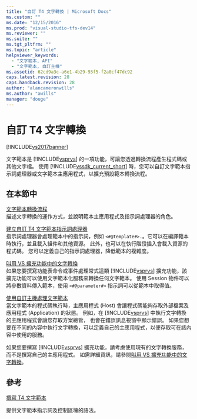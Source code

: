 ```yaml
---
title: "自訂 T4 文字轉換 | Microsoft Docs"
ms.custom: ""
ms.date: "12/15/2016"
ms.prod: "visual-studio-tfs-dev14"
ms.reviewer: ""
ms.suite: ""
ms.tgt_pltfrm: ""
ms.topic: "article"
helpviewer_keywords: 
  - "文字範本, API"
  - "文字範本, 自訂主機"
ms.assetid: 62cd9a3c-a6e1-4b29-93f5-f2a0cf47dc92
caps.latest.revision: 28
caps.handback.revision: 28
author: "alancameronwills"
ms.author: "awills"
manager: "douge"
---
```

# 自訂 T4 文字轉換
[!INCLUDE[vs2017banner](../code-quality/includes/vs2017banner.md)]

文字範本是 [!INCLUDE[vsprvs](../code-quality/includes/vsprvs_md.md)] 的一項功能，可讓您透過轉換流程產生程式碼或其他文字檔。  使用 [!INCLUDE[vssdk_current_short](../modeling/includes/vssdk_current_short_md.md)] 時，您可以自訂文字範本指示詞處理器或文字範本主應用程式，以擴充預設範本轉換流程。  
  
## 在本節中  
 [文字範本轉換流程](../modeling/the-text-template-transformation-process.md)  
 描述文字轉換的運作方式，並說明範本主應用程式及指示詞處理器的角色。  
  
 [建立自訂 T4 文字範本指示詞處理器](../modeling/creating-custom-t4-text-template-directive-processors.md)  
 指示詞處理器會處理範本中的指示詞，例如 `<#@template#>.`。它可以在編譯範本時執行，並且載入組件和其他資源。  此外，也可以在執行階段插入會載入資源的程式碼。  您可以定義自己的指示詞處理器，降低範本的複雜度。  
  
 [叫用 VS 擴充功能中的文字轉換](../modeling/invoking-text-transformation-in-a-vs-extension.md)  
 如果您要撰寫功能表命令或事件處理常式這類 [!INCLUDE[vsprvs](../code-quality/includes/vsprvs_md.md)] 擴充功能，該擴充功能可以使用文字範本化服務來轉換任何文字範本。  使用 Session 物件可以將參數資料傳入範本，使用 `<#@parameter#>` 指示詞可以從範本中取得值。  
  
 [使用自訂主機處理文字範本](../modeling/processing-text-templates-by-using-a-custom-host.md)  
 當文字範本的程式碼執行時，主應用程式 \(Host\) 會讓程式碼能夠存取外部檔案及應用程式 \(Application\) 的狀態。  例如，在 [!INCLUDE[vsprvs](../code-quality/includes/vsprvs_md.md)] 中執行文字轉換的主應用程式會讓您存取方案總管，  也會在錯誤訊息視窗中顯示錯誤。  如果您想要在不同的內容中執行文字轉換，可以定義自己的主應用程式，以便存取可在該內容中使用的服務。  
  
 如果您要撰寫 [!INCLUDE[vsprvs](../code-quality/includes/vsprvs_md.md)] 擴充功能，請考慮使用現有的文字轉換服務，而不是撰寫自己的主應用程式。  如需詳細資訊，請參閱[叫用 VS 擴充功能中的文字轉換](../modeling/invoking-text-transformation-in-a-vs-extension.md)。  
  
## 參考  
 [撰寫 T4 文字範本](../modeling/writing-a-t4-text-template.md)  
  
 提供文字範本指示詞及控制區塊的語法。